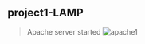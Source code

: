 ## project1-LAMP

>Apache server started
![apache1](https://user-images.githubusercontent.com/46185705/129880159-0900c296-dc7e-4452-95dd-3f96a9ca08fc.jpg)
